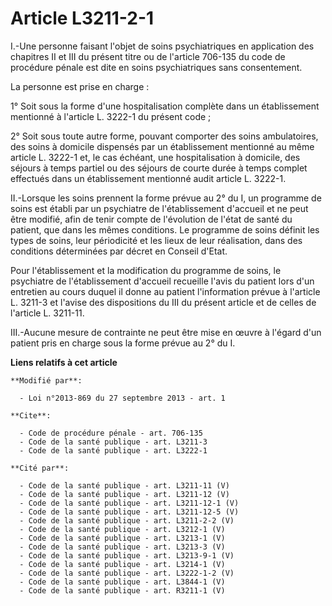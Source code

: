 # Article L3211-2-1

I.-Une personne faisant l'objet de soins psychiatriques en application des chapitres II et III du présent titre ou de
l'article 706-135 du code de procédure pénale est dite en soins psychiatriques sans consentement. 

La personne est prise en charge : 

1° Soit sous la forme d'une hospitalisation complète dans un établissement mentionné à l'article L. 3222-1 du présent code ; 

2° Soit sous toute autre forme, pouvant comporter des soins ambulatoires, des soins à domicile dispensés par un établissement
mentionné au même article L. 3222-1 et, le cas échéant, une hospitalisation à domicile, des séjours à temps partiel ou des
séjours de courte durée à temps complet effectués dans un établissement mentionné audit article L. 3222-1. 

II.-Lorsque les soins prennent la forme prévue au 2° du I, un programme de soins est établi par un psychiatre de
l'établissement d'accueil et ne peut être modifié, afin de tenir compte de l'évolution de l'état de santé du patient, que
dans les mêmes conditions. Le programme de soins définit les types de soins, leur périodicité et les lieux de leur
réalisation, dans des conditions déterminées par décret en Conseil d'Etat. 

Pour l'établissement et la modification du programme de soins, le psychiatre de l'établissement d'accueil recueille l'avis du
patient lors d'un entretien au cours duquel il donne au patient l'information prévue à l'article L. 3211-3 et l'avise des
dispositions du III du présent article et de celles de l'article L. 3211-11.

III.-Aucune mesure de contrainte ne peut être mise en œuvre à l'égard d'un patient pris en charge sous la forme prévue au 2°
du I.

**Liens relatifs à cet article**

	**Modifié par**:

	  - Loi n°2013-869 du 27 septembre 2013 - art. 1

	**Cite**:

	  - Code de procédure pénale - art. 706-135
	  - Code de la santé publique - art. L3211-3
	  - Code de la santé publique - art. L3222-1

	**Cité par**:

	  - Code de la santé publique - art. L3211-11 (V)
	  - Code de la santé publique - art. L3211-12 (V)
	  - Code de la santé publique - art. L3211-12-1 (V)
	  - Code de la santé publique - art. L3211-12-5 (V)
	  - Code de la santé publique - art. L3211-2-2 (V)
	  - Code de la santé publique - art. L3212-1 (V)
	  - Code de la santé publique - art. L3213-1 (V)
	  - Code de la santé publique - art. L3213-3 (V)
	  - Code de la santé publique - art. L3213-9-1 (V)
	  - Code de la santé publique - art. L3214-1 (V)
	  - Code de la santé publique - art. L3222-1-2 (V)
	  - Code de la santé publique - art. L3844-1 (V)
	  - Code de la santé publique - art. R3211-1 (V)
